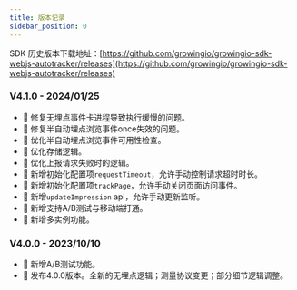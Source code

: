 ```yaml
---
title: 版本记录
sidebar_position: 0
---
```


SDK 历史版本下载地址：[https://github.com/growingio/growingio-sdk-webjs-autotracker/releases](https://github.com/growingio/growingio-sdk-webjs-autotracker/releases)

### V4.1.0 - 2024/01/25

- 🐞 修复无埋点事件卡进程导致执行缓慢的问题。
- 🐞 修复半自动埋点浏览事件once失效的问题。
- 🌟 优化半自动埋点浏览事件可用性检查。
- 🌟 优化存储逻辑。
- 🌟 优化上报请求失败时的逻辑。
- 🎉 新增初始化配置项`requestTimeout`，允许手动控制请求超时时长。
- 🎉 新增初始化配置项`trackPage`，允许手动关闭页面访问事件。
- 🎉 新增`updateImpression` api，允许手动更新监听。
- 🎉 新增支持A/B测试与移动端打通。
- 🎉 新增多实例功能。

### V4.0.0 - 2023/10/10

- 🎉 新增A/B测试功能。
- 🎉 发布4.0.0版本。全新的无埋点逻辑；测量协议变更；部分细节逻辑调整。
